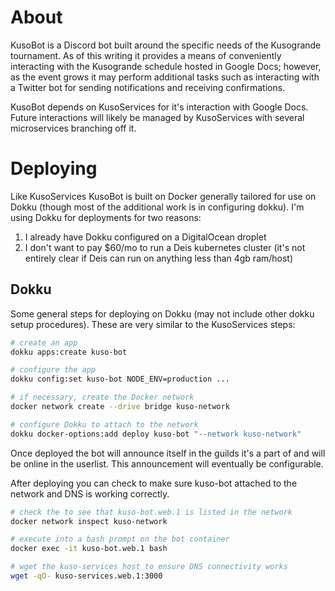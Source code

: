 About
===
KusoBot is a Discord bot built around the specific needs of the Kusogrande tournament. As of this writing it provides a means of conveniently interacting with the Kusogrande schedule hosted in Google Docs; however, as the event grows it may perform additional tasks such as interacting with a Twitter bot for sending notifications and receiving confirmations.

KusoBot depends on KusoServices for it's interaction with Google Docs. Future interactions will likely be managed by KusoServices with several microservices branching off it.

Deploying
===
Like KusoServices KusoBot is built on Docker generally tailored for use on Dokku (though most of the additional work is in configuring dokku). I'm using Dokku for deployments for two reasons:
  1. I already have Dokku configured on a DigitalOcean droplet
  2. I don't want to pay $60/mo to run a Deis kubernetes cluster (it's not entirely clear if Deis can run on anything less than 4gb ram/host)


Dokku
---
Some general steps for deploying on Dokku (may not include other dokku setup procedures). These are very similar to the KusoServices steps:
```bash
# create an app
dokku apps:create kuso-bot

# configure the app
dokku config:set kuso-bot NODE_ENV=production ...

# if necessary, create the Docker network
docker network create --drive bridge kuso-network

# configure Dokku to attach to the network
dokku docker-options:add deploy kuso-bot "--network kuso-network"
```

Once deployed the bot will announce itself in the guilds it's a part of and will be online in the userlist. This announcement will eventually be configurable.

After deploying you can check to make sure kuso-bot attached to the network and DNS is working correctly.
```bash
# check the to see that kuso-bot.web.1 is listed in the network
docker network inspect kuso-network

# execute into a bash prompt on the bot container
docker exec -it kuso-bot.web.1 bash

# wget the kuso-services host to ensure DNS connectivity works
wget -qO- kuso-services.web.1:3000
```
